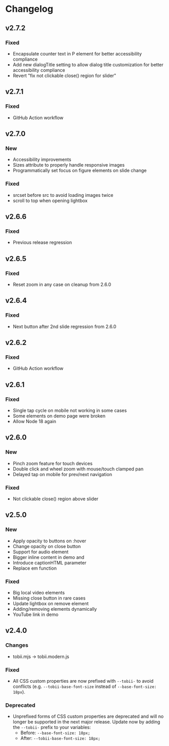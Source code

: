 # Changelog

## v2.7.2

### Fixed

- Encapsulate counter text in P element for better accessibility compliance
- Add new dialogTitle setting to allow dialog title customization for better accessibility compliance
- Revert "fix not clickable close() region for slider"

## v2.7.1

### Fixed

- GitHub Action workflow

## v2.7.0

### New

- Accessibility improvements
- Sizes attribute to properly handle responsive images
- Programmatically set focus on figure elements on slide change

### Fixed

- srcset before src to avoid loading images twice
- scroll to top when opening lightbox

## v2.6.6

### Fixed

- Previous release regression

## v2.6.5

### Fixed

- Reset zoom in any case on cleanup from 2.6.0

## v2.6.4

### Fixed

- Next button after 2nd slide regression from 2.6.0

## v2.6.2

### Fixed

- GitHub Action workflow

## v2.6.1

### Fixed

- Single tap cycle on mobile not working in some cases
- Some elements on demo page were broken
- Allow Node 18 again

## v2.6.0

### New

- Pinch zoom feature for touch devices
- Double click and wheel zoom with mouse/touch clamped pan
- Delayed tap on mobile for prev/next navigation

### Fixed

- Not clickable close() region above slider

## v2.5.0

### New

- Apply opacity to buttons on :hover
- Change opacity on close button
- Support for audio element
- Bigger inline content in demo and
- Introduce captionHTML parameter
- Replace em function

### Fixed

- Big local video elements
- Missing close button in rare cases
- Update lightbox on remove element
- Adding/removing elements dynamically
- YouTube link in demo

## v2.4.0

### Changes

- tobii.mjs -> tobii.modern.js

### Fixed

- All CSS custom properties are now prefixed with `--tobii-` to avoid conflicts (e.g. `--tobii-base-font-size` instead of `--base-font-size: 18px`).

### Deprecated

- Unprefixed forms of CSS custom properties are deprecated and will no longer be supported in the next major release. Update now by adding the `--tobii-` prefix to your variables:
    - Before: `--base-font-size: 18px;`
    - After: `--tobii-base-font-size: 18px;`
